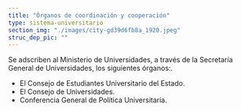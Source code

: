 ```yaml
---
title: "Órganos de coordinación y cooperación"
type: sistema-universitario
section_img: "./images/city-gd39d6fb8a_1920.jpeg"
struc_dep_pic: ""
---
```


Se adscriben al Ministerio de Universidades, a través de la Secretaría General de Universidades, los siguientes órganos:.  

- El Consejo de Estudiantes Universitario del Estado.  
- El Consejo de Universidades.  
- Conferencia General de Política Universitaria.  